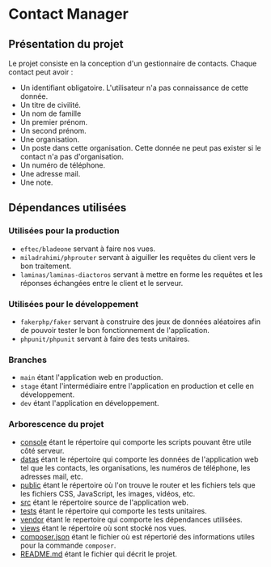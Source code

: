 # Contact Manager

## Présentation du projet

Le projet consiste en la conception d'un gestionnaire de contacts. Chaque contact peut avoir :

- Un identifiant obligatoire. L'utilisateur n'a pas connaissance de cette donnée.
- Un titre de civilité.
- Un nom de famille
- Un premier prénom.
- Un second prénom.
- Une organisation.
- Un poste dans cette organisation. Cette donnée ne peut pas exister si le contact n'a pas d'organisation.
- Un numéro de téléphone.
- Une adresse mail.
- Une note.

## Dépendances utilisées

### Utilisées pour la production

- ``eftec/bladeone`` servant à faire nos vues.
- ``miladrahimi/phprouter`` servant à aiguiller les requêtes du client vers le bon traitement.
- ``laminas/laminas-diactoros`` servant à mettre en forme les requêtes et les réponses échangées entre le client et le serveur.

### Utilisées pour le développement

- ``fakerphp/faker`` servant à construire des jeux de données aléatoires afin de pouvoir tester le bon fonctionnement de l'application.
- ``phpunit/phpunit`` servant à faire des tests unitaires.

### Branches

- ``main`` étant l'application web en production.
- ``stage`` étant l'intermédiaire entre l'application en production et celle en développement.
- ``dev`` étant l'application en développement.

### Arborescence du projet

- [console](console) étant le répertoire qui comporte les scripts pouvant être utile côté serveur.
- [datas](datas) étant le répertoire qui comporte les données de l'application web tel que les contacts, les organisations, les numéros de téléphone, les adresses mail, etc.
- [public](public) étant le répertoire où l'on trouve le router et les fichiers tels que les fichiers CSS, JavaScript, les images, vidéos, etc.
- [src](src) étant le répertoire source de l'application web.
- [tests](tests) étant le répertoire qui comporte les tests unitaires.
- [vendor](vendor) étant le repertoire qui comporte les dépendances utilisées.
- [views](views) étant le répertoire où sont stocké nos vues.
- [composer.json](composer.json) étant le fichier où est répertorié des informations utiles pour la commande ``composer``.
- [README.md](README.md) étant le fichier qui décrit le projet.